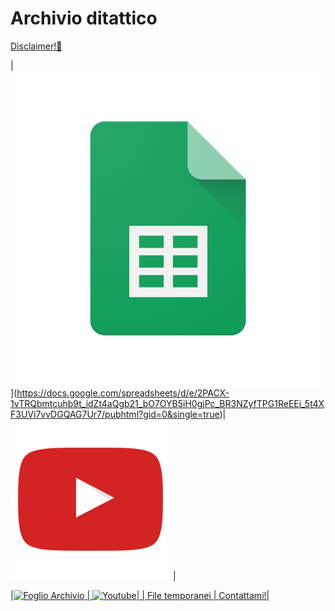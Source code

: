 # Archivio ditattico

[Disclaimer!🔗](disclaimer_archivio)

|![Foglio Archivio](/resources/gsheets.png)](https://docs.google.com/spreadsheets/d/e/2PACX-1vTRQbmtcuhb9t_idZt4aQgb21_bO7OYB5iH0gjPc_BR3NZyfTPG1ReEEi_5t4XF3UVi7vvDGQAG7Ur7/pubhtml?gid=0&single=true)| [![YouTube](/resources/yt.png)]()       |

|<a href='https://docs.google.com/spreadsheets/d/e/2PACX-1vTRQbmtcuhb9t_idZt4aQgb21_bO7OYB5iH0gjPc_BR3NZyfTPG1ReEEi_5t4XF3UVi7vvDGQAG7Ur7/pubhtml?gid=0&single=true'><img alt='Foglio Archivio' width='230 px' src='/Sito_Compiti_5F/resources/gsheets.png'/> | <a href='https://www.youtube.com/playlist?list=PLZnJ5TjeHYa6WXP7iRB0kbvgoRMKbct29'><img alt='Youtube' width='230 px' src='/Sito_Compiti_5F/resources/gsheets.png'/>|
| File temporanei | Contattami!|
